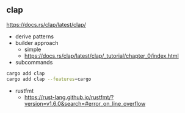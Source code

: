## clap

https://docs.rs/clap/latest/clap/

- derive patterns
- builder approach
  - simple
  - https://docs.rs/clap/latest/clap/_tutorial/chapter_0/index.html
- subcommands

``` sh
cargo add clap
cargo add clap --features=cargo
```

- rustfmt
  - https://rust-lang.github.io/rustfmt/?version=v1.6.0&search=#error_on_line_overflow
